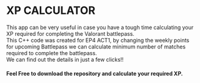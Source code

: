 # XP CALCULATOR
This app can be very useful in case you have a tough time calculating your XP required for completing the Valorant battlepass.
<br>
This C++ code was created for EP4 ACT1, by changing the weekly points for upcoming Battlepass we can calculate minimum number of matches required to complete the battlepass.
<br>
We can find out the details in just a few clicks!!

#### Feel Free to download the repository and calculate your required XP.

